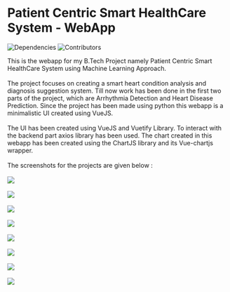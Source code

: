 # Patient Centric Smart HealthCare System - WebApp
![Dependencies](https://img.shields.io/david/Abhishek-Kathayat/pcshs_webapp) 
![Contributors](https://img.shields.io/github/contributors/Abhishek-Kathayat/pcshs_webapp)

This is the webapp for my B.Tech Project namely Patient Centric Smart HealthCare System using Machine Learning Approach.<br/><br/>
The project focuses on creating a smart heart condition analysis and diagnosis suggestion system. Till now work has been done in the first two parts of the project, which are Arrhythmia Detection and Heart Disease Prediction. Since the project has been made using python this webapp is a minimalistic UI created using VueJS.<br/><br/>
The UI has been created using VueJS and Vuetify Library. To interact with the backend part axios library has been used. The chart created in this webapp has been created using the ChartJS library and its Vue-chartjs wrapper.<br/><br/>
The screenshots for the projects are given below : <br/><br/>
<img src="https://github.com/Abhishek-Kathayat/pcshs_webapp/blob/master/screenshots/FirstPage_1.png"/><br/><br/>
<img src="https://github.com/Abhishek-Kathayat/pcshs_webapp/blob/master/screenshots/FirstPage_2.png"/><br/><br/>
<img src="https://github.com/Abhishek-Kathayat/pcshs_webapp/blob/master/screenshots/FirstPage_3.png"/><br/><br/>
<img src="https://github.com/Abhishek-Kathayat/pcshs_webapp/blob/master/screenshots/FirstPage_4.png"/><br/><br/>
<img src="https://github.com/Abhishek-Kathayat/pcshs_webapp/blob/master/screenshots/SecondPage.png"/><br/><br/>
<img src="https://github.com/Abhishek-Kathayat/pcshs_webapp/blob/master/screenshots/ThirdPage_1.png"/><br/><br/>
<img src="https://github.com/Abhishek-Kathayat/pcshs_webapp/blob/master/screenshots/ThirdPage_2.png"/><br/><br/>
<img src="https://github.com/Abhishek-Kathayat/pcshs_webapp/blob/master/screenshots/FourthPage.png"/>

